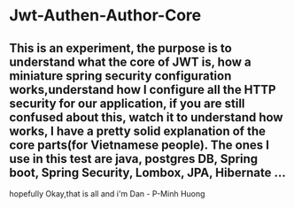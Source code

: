 # Jwt-Authen-Author-Core

## This is an experiment, the purpose is to understand what the core of JWT is, how a miniature spring security configuration works,understand how I configure all the HTTP security for our application, if you are still confused about this, watch it to understand how works, I have a pretty solid explanation of the core parts(for Vietnamese people). The ones I use in this test are java, postgres DB, Spring boot, Spring Security, Lombox, JPA, Hibernate ...
hopefully
Okay,that is all and i'm Dan - P-Minh Huong
